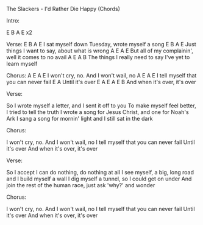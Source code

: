 The Slackers - I'd Rather Die Happy (Chords)

Intro:

E B A E  x2


Verse:
E                 B         A              E
I sat myself down Tuesday, wrote myself a song
E                  B       A               E
Just things I want to say, about what is wrong
    A              E                A          E
But all of my complainin', well it comes to no avail
      A              E                A              B
The things I really need to say I've yet to learn myself


Chorus:
A            E    A             E
  I won't cry, no. And I won't wail, no
A           E           A           E
  I tell myself that you can never fail
           E     A
Until it's over
              E          A    E A E B
And when it's over, it's over


Verse:

So I wrote myself a letter, and I sent it off to you
To make myself feel better, I tried to tell the truth
I wrote a song for Jesus Christ, and one for Noah's Ark
I sang a song for mornin' light and I still sat in the dark


Chorus:

I won't cry, no. And I won't wail, no
I tell myself that you can never fail
Until it's over
And when it's over, it's over


Verse:

So I accept I can do nothing, do nothing at all
I see myself, a big, long road and I build myself a wall
I dig myself a tunnel, so I could get on under
And join the rest of the human race, just ask 'why?' and wonder


Chorus:

I won't cry, no. And I won't wail, no
I tell myself that you can never fail
Until it's over
And when it's over, it's over